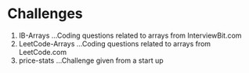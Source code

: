 # Challenges
1. IB-Arrays
...Coding questions related to arrays from InterviewBit.com
2. LeetCode-Arrays
...Coding questions related to arrays from LeetCode.com
3. price-stats
...Challenge given from a start up 